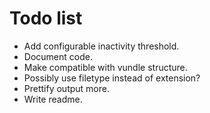 # Todo list

  * Add configurable inactivity threshold.
  * Document code.
  * Make compatible with vundle structure.
  * Possibly use filetype instead of extension?
  * Prettify output more.
  * Write readme.
